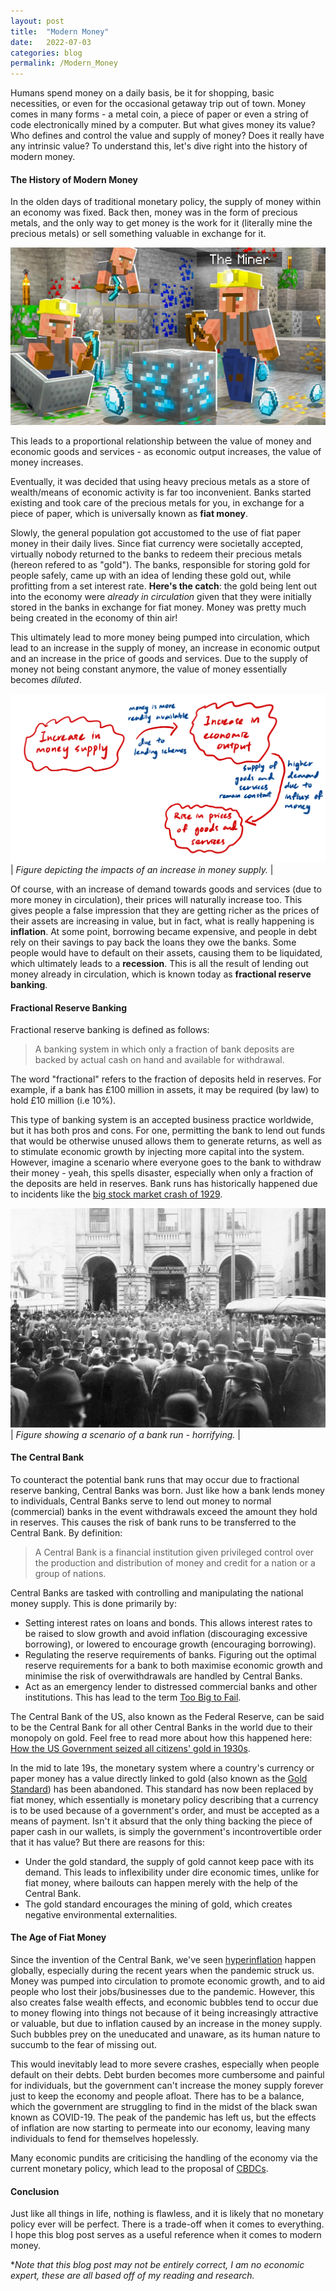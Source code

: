 ```yaml
---
layout: post
title:  "Modern Money"
date:   2022-07-03 
categories: blog
permalink: /Modern_Money
---
```


Humans spend money on a daily basis, be it for shopping, basic necessities, or even for the occasional getaway trip out of town. Money comes in many forms - a metal coin, a piece of paper or even a string of code electronically mined by a computer. But what gives money its value? Who defines and control the value and supply of money? Does it really have any intrinsic value? To understand this, let's dive right into the history of modern money. 

#### **The History of Modern Money**
In the olden days of traditional monetary policy, the supply of money within an economy was fixed. Back then, money was in the form of precious metals, and the only way to get money is the work for it (literally mine the precious metals) or sell something valuable in exchange for it.

![Image of Mining](images/Modern-Money/mining.jpeg)

This leads to a proportional relationship between the value of money and economic goods and services - as economic output increases, the value of money increases.

Eventually, it was decided that using heavy precious metals as a store of wealth/means of economic activity is far too inconvenient. Banks started existing and took care of the precious metals for you, in exchange for a piece of paper, which is universally known as **fiat money**.

Slowly, the general population got accustomed to the use of fiat paper money in their daily lives. Since fiat currency were societally accepted, virtually nobody returned to the banks to redeem their precious metals (hereon refered to as "gold"). The banks, responsible for storing gold for people safely, came up with an idea of lending these gold out, while profitting from a set interest rate. **Here's the catch**: the gold being lent out into the economy were *already in circulation* given that they were initially stored in the banks in exchange for fiat money. Money was pretty much being created in the economy of thin air!

This ultimately lead to more money being pumped into circulation, which lead to an increase in the supply of money, an increase in economic output and an increase in the price of goods and services. Due to the supply of money not being constant anymore, the value of money essentially becomes *diluted*.

![Figure of Money Supply Increase](images/Modern-Money/Fig1.jpeg)
| *Figure depicting the impacts of an increase in money supply.* |

Of course, with an increase of demand towards goods and services (due to more money in circulation), their prices will naturally increase too. This gives people a false impression that they are getting richer as the prices of their assets are increasing in value, but in fact, what is really happening is **inflation**. At some point, borrowing became expensive, and people in debt rely on their savings to pay back the loans they owe the banks. Some people would have to default on their assets, causing them to be liquidated, which ultimately leads to a **recession**. This is all the result of lending out money already in circulation, which is known today as **fractional reserve banking**.

#### **Fractional Reserve Banking**
Fractional reserve banking is defined as follows:

>A banking system in which only a fraction of bank deposits are backed by actual cash on hand and available for withdrawal. 

The word "fractional" refers to the fraction of deposits held in reserves. For example, if a bank has £100 million in assets, it may be required (by law) to hold £10 million (i.e 10%).

This type of banking system is an accepted business practice worldwide, but it has both pros and cons. For one, permitting the bank to lend out funds that would be otherwise unused allows them to generate returns, as well as to stimulate economic growth by injecting more capital into the system. However, imagine a scenario where everyone goes to the bank to withdraw their money - yeah, this spells disaster, especially when only a fraction of the deposits are held in reserves. Bank runs has historically happened due to incidents like the [big stock market crash of 1929](https://www.investopedia.com/terms/s/stock-market-crash-1929.asp).

![Bank Run Image](images/Modern-Money/bankrun.jpeg)
| *Figure showing a scenario of a bank run - horrifying.* |

#### **The Central Bank**
To counteract the potential bank runs that may occur due to fractional reserve banking, Central Banks was born. Just like how a bank lends money to individuals, Central Banks serve to lend out money to normal (commercial) banks in the event withdrawals exceed the amount they hold in reserves. This causes the risk of bank runs to be transferred to the Central Bank. By definition:

>A Central Bank is a financial institution given privileged control over the production and distribution of money and credit for a nation or a group of nations. 

Central Banks are tasked with controlling and manipulating the national money supply. This is done primarily by:
- Setting interest rates on loans and bonds. This allows interest rates to be raised to slow growth and avoid inflation (discouraging excessive borrowing), or lowered to encourage growth (encouraging borrowing).
- Regulating the reserve requirements of banks. Figuring out the optimal reserve requirements for a bank to both maximise economic growth and minimise the risk of overwithdrawals are handled by Central Banks.
- Act as an emergency lender to distressed commercial banks and other institutions. This has lead to the term [Too Big to Fail](https://www.investopedia.com/terms/t/too-big-to-fail.asp).

The Central Bank of the US, also known as the Federal Reserve, can be said to be the Central Bank for all other Central Banks in the world due to their monopoly on gold. Feel free to read more about how this happened here: [How the US Government seized all citizens' gold in 1930s](https://theconversation.com/how-the-us-government-seized-all-citizens-gold-in-1930s-138467). 

In the mid to late 19s, the monetary system where a country's currency or paper money has a value directly linked to gold (also known as the [Gold Standard](https://www.investopedia.com/ask/answers/09/gold-standard.asp)) has been abandoned. This standard has now been replaced by fiat money, which essentially is monetary policy describing that a currency is to be used because of a government's order, and must be accepted as a means of payment. Isn't it absurd that the only thing backing the piece of paper cash in our wallets, is simply the government's incontrovertible order that it has value? But there are reasons for this:
- Under the gold standard, the supply of gold cannot keep pace with its demand. This leads to inflexibility under dire economic times, unlike for fiat money, where bailouts can happen merely with the help of the Central Bank.
- The gold standard encourages the mining of gold, which creates negative environmental externalities. 

#### **The Age of Fiat Money**
Since the invention of the Central Bank, we've seen [hyperinflation](https://www.investopedia.com/terms/h/hyperinflation.asp) happen globally, especially during the recent years when the pandemic struck us. Money was pumped into circulation to promote economic growth, and to aid people who lost their jobs/businesses due to the pandemic. However, this also creates false wealth effects, and economic bubbles tend to occur due to money flowing into things not because of it being increasingly attractive or valuable, but due to inflation caused by an increase in the money supply. Such bubbles prey on the uneducated and unaware, as its human nature to succumb to the fear of missing out. 

This would inevitably lead to more severe crashes, especially when people default on their debts. Debt burden becomes more cumbersome and painful for individuals, but the government can't increase the money supply forever just to keep the economy and people afloat. There has to be a balance, which the government are struggling to find in the midst of the black swan known as COVID-19. The peak of the pandemic has left us, but the effects of inflation are now starting to permeate into our economy, leaving many individuals to fend for themselves hopelessly. 

Many economic pundits are criticising the handling of the economy via the current monetary policy, which lead to the proposal of [CBDCs](https://www.investopedia.com/terms/c/central-bank-digital-currency-cbdc.asp).

#### **Conclusion**
Just like all things in life, nothing is flawless, and it is likely that no monetary policy ever will be perfect. There is a trade-off when it comes to everything. I hope this blog post serves as a useful reference when it comes to modern money. 


**Note that this blog post may not be entirely correct, I am no economic expert, these are all based off of my reading and research.*